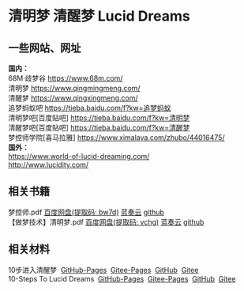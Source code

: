 # <span id="begin">清明梦 清醒梦 Lucid Dreams</span>

## 一些网站、网址
__国内：__  
68M·歧梦谷&nbsp;<a href="https://www.68m.com/?fromuid=2615859" target="_blank">https://www.68m.com/</a><br />
清明梦&nbsp;<a href="https://www.qingmingmeng.com/" target="_blank">https://www.qingmingmeng.com/</a><br />
清醒梦&nbsp;<a href="https://www.qingxingmeng.com/" target="_blank">https://www.qingxingmeng.com/</a><br />
追梦蚂蚁吧&nbsp;<a href="https://tieba.baidu.com/f?kw=%E8%BF%BD%E6%A2%A6%E8%9A%82%E8%9A%81" target="_blank">https://tieba.baidu.com/f?kw=追梦蚂蚁</a><br />
清明梦吧[百度贴吧]&nbsp;<a href="https://tieba.baidu.com/f?kw=%E6%B8%85%E6%98%8E%E6%A2%A6" target="_blank">https://tieba.baidu.com/f?kw=清明梦</a><br />
清醒梦吧[百度贴吧]&nbsp;<a href="https://tieba.baidu.com/f?kw=%E6%B8%85%E9%86%92%E6%A2%A6" target="_blank">https://tieba.baidu.com/f?kw=清醒梦</a><br />
梦控师学院[喜马拉雅]&nbsp;<a href="https://www.ximalaya.com/zhubo/44016475/" target="_blank">https://www.ximalaya.com/zhubo/44016475/</a><br />
__国外：__  
<a href="https://www.world-of-lucid-dreaming.com/" target="_blank">https://www.world-of-lucid-dreaming.com/</a><br />
<a href="http://www.lucidity.com/" target="_blank">http://www.lucidity.com/</a><br />

## 相关书籍
梦控师.pdf [百度网盘(提取码: bw7d)](https://pan.baidu.com/s/1bx2gHIj-Y3aok7bL3pDtLQ?pwd=bw7d) [蓝奏云](https://www.lanzout.com/iz50Jy8hrzg) [github](https://github.com/xkk1/xkk1data/raw/main/book/%E6%A2%A6%E6%8E%A7%E5%B8%88.pdf)  
【做梦技术】清明梦.pdf [百度网盘(提取码: vchg)](https://pan.baidu.com/s/1dTnOwAZTSk77fJN6EymsKg?pwd=vchg) [蓝奏云](https://www.lanzout.com/iMykry8hs2j) [github](https://github.com/xkk1/xkk1data/raw/main/book/%E3%80%90%E5%81%9A%E6%A2%A6%E6%8A%80%E6%9C%AF%E3%80%91%E6%B8%85%E6%98%8E%E6%A2%A6.pdf)  

## 相关材料
10步进入清醒梦&nbsp;
<a href="https://xkk1.github.io/2021/08/05/10%E6%AD%A5%E8%BF%9B%E5%85%A5%E6%B8%85%E9%86%92%E6%A2%A6.html" target="_blank">GitHub-Pages</a>&nbsp;
<a href="https://xkk2.gitee.io/2021/08/05/10%E6%AD%A5%E8%BF%9B%E5%85%A5%E6%B8%85%E9%86%92%E6%A2%A6.html" target="_blank">Gitee-Pages</a>&nbsp;
<a href="https://github.com/xkk1/xkk1.github.io/blob/master/_posts/2021-08-05-10%E6%AD%A5%E8%BF%9B%E5%85%A5%E6%B8%85%E9%86%92%E6%A2%A6.md#begin" target="_blank">GitHub</a>&nbsp;
<a href="https://gitee.com/xkk2/xkk2/blob/master/_posts/2021-08-05-10%E6%AD%A5%E8%BF%9B%E5%85%A5%E6%B8%85%E9%86%92%E6%A2%A6.md#begin" target="_blank">Gitee</a>
<br />
10-Steps To Lucid Dreams&nbsp;
<a href="https://xkk1.github.io/2021/08/05/10-Steps-To-Lucid-Dreams.html" target="_blank">GitHub-Pages</a>&nbsp;
<a href="https://xkk2.gitee.io/2021/08/05/10-Steps-To-Lucid-Dreams.html" target="_blank">Gitee-Pages</a>&nbsp;
<a href="https://github.com/xkk1/xkk1.github.io/blob/master/_posts/2021-08-05-10-Steps-To-Lucid-Dreams.md#begin" target="_blank">GitHub</a>&nbsp;
<a href="https://gitee.com/xkk2/xkk2/blob/master/_posts/2021-08-05-10-Steps-To-Lucid-Dreams.md#begin" target="_blank">Gitee</a>
